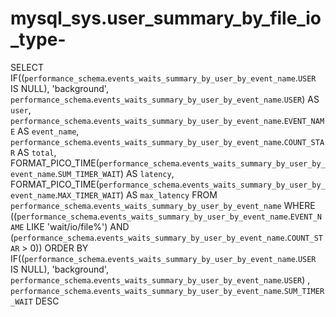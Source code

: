 # mysql_sys.user_summary_by_file_io_type-

SELECT 
    IF((`performance_schema`.`events_waits_summary_by_user_by_event_name`.`USER` IS NULL),
        'background',
        `performance_schema`.`events_waits_summary_by_user_by_event_name`.`USER`) AS `user`,
    `performance_schema`.`events_waits_summary_by_user_by_event_name`.`EVENT_NAME` AS `event_name`,
    `performance_schema`.`events_waits_summary_by_user_by_event_name`.`COUNT_STAR` AS `total`,
    FORMAT_PICO_TIME(`performance_schema`.`events_waits_summary_by_user_by_event_name`.`SUM_TIMER_WAIT`) AS `latency`,
    FORMAT_PICO_TIME(`performance_schema`.`events_waits_summary_by_user_by_event_name`.`MAX_TIMER_WAIT`) AS `max_latency`
FROM
    `performance_schema`.`events_waits_summary_by_user_by_event_name`
WHERE
    ((`performance_schema`.`events_waits_summary_by_user_by_event_name`.`EVENT_NAME` LIKE 'wait/io/file%')
        AND (`performance_schema`.`events_waits_summary_by_user_by_event_name`.`COUNT_STAR` > 0))
ORDER BY IF((`performance_schema`.`events_waits_summary_by_user_by_event_name`.`USER` IS NULL),
    'background',
    `performance_schema`.`events_waits_summary_by_user_by_event_name`.`USER`) , `performance_schema`.`events_waits_summary_by_user_by_event_name`.`SUM_TIMER_WAIT` DESC
